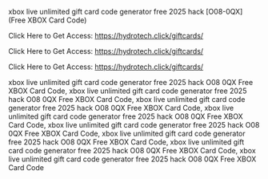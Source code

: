 xbox live unlimited gift card code generator free 2025 hack [O08-0QX] (Free XBOX Card Code)

Click Here to Get Access: https://hydrotech.click/giftcards/

Click Here to Get Access: https://hydrotech.click/giftcards/

Click Here to Get Access: https://hydrotech.click/giftcards/

xbox live unlimited gift card code generator free 2025 hack O08 0QX Free XBOX Card Code, xbox live unlimited gift card code generator free 2025 hack O08 0QX Free XBOX Card Code, xbox live unlimited gift card code generator free 2025 hack O08 0QX Free XBOX Card Code, xbox live unlimited gift card code generator free 2025 hack O08 0QX Free XBOX Card Code, xbox live unlimited gift card code generator free 2025 hack O08 0QX Free XBOX Card Code, xbox live unlimited gift card code generator free 2025 hack O08 0QX Free XBOX Card Code, xbox live unlimited gift card code generator free 2025 hack O08 0QX Free XBOX Card Code, xbox live unlimited gift card code generator free 2025 hack O08 0QX Free XBOX Card Code
